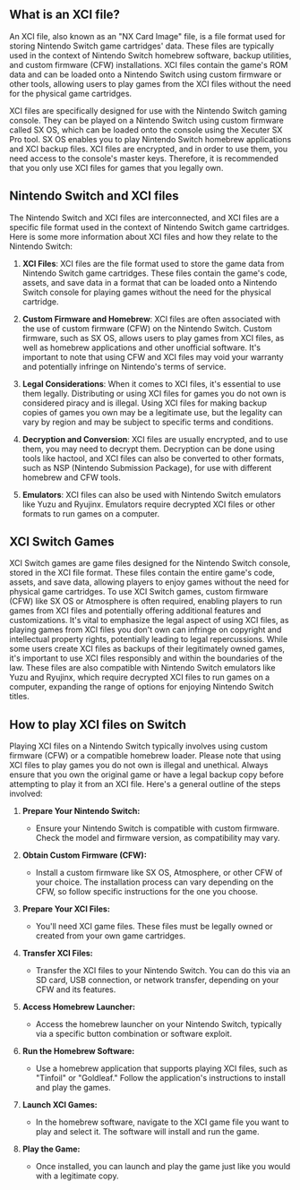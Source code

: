 ## What is an XCI file?

An XCI file, also known as an "NX Card Image" file, is a file format used for storing Nintendo Switch game cartridges' data. These files are typically used in the context of Nintendo Switch homebrew software, backup utilities, and custom firmware (CFW) installations. XCI files contain the game's ROM data and can be loaded onto a Nintendo Switch using custom firmware or other tools, allowing users to play games from the XCI files without the need for the physical game cartridges.

XCI files are specifically designed for use with the Nintendo Switch gaming console. They can be played on a Nintendo Switch using custom firmware called SX OS, which can be loaded onto the console using the Xecuter SX Pro tool. SX OS enables you to play Nintendo Switch homebrew applications and XCI backup files. XCI files are encrypted, and in order to use them, you need access to the console's master keys. Therefore, it is recommended that you only use XCI files for games that you legally own.

## Nintendo Switch and XCI files

The Nintendo Switch and XCI files are interconnected, and XCI files are a specific file format used in the context of Nintendo Switch game cartridges. Here is some more information about XCI files and how they relate to the Nintendo Switch:

1.  **XCI Files**: XCI files are the file format used to store the game data from Nintendo Switch game cartridges. These files contain the game's code, assets, and save data in a format that can be loaded onto a Nintendo Switch console for playing games without the need for the physical cartridge.
    
2.  **Custom Firmware and Homebrew**: XCI files are often associated with the use of custom firmware (CFW) on the Nintendo Switch. Custom firmware, such as SX OS, allows users to play games from XCI files, as well as homebrew applications and other unofficial software. It's important to note that using CFW and XCI files may void your warranty and potentially infringe on Nintendo's terms of service.
    
3.  **Legal Considerations**: When it comes to XCI files, it's essential to use them legally. Distributing or using XCI files for games you do not own is considered piracy and is illegal. Using XCI files for making backup copies of games you own may be a legitimate use, but the legality can vary by region and may be subject to specific terms and conditions.
    
4.  **Decryption and Conversion**: XCI files are usually encrypted, and to use them, you may need to decrypt them. Decryption can be done using tools like hactool, and XCI files can also be converted to other formats, such as NSP (Nintendo Submission Package), for use with different homebrew and CFW tools.
    
5.  **Emulators**: XCI files can also be used with Nintendo Switch emulators like Yuzu and Ryujinx. Emulators require decrypted XCI files or other formats to run games on a computer.

## XCI Switch Games

XCI Switch games are game files designed for the Nintendo Switch console, stored in the XCI file format. These files contain the entire game's code, assets, and save data, allowing players to enjoy games without the need for physical game cartridges. To use XCI Switch games, custom firmware (CFW) like SX OS or Atmosphere is often required, enabling players to run games from XCI files and potentially offering additional features and customizations. It's vital to emphasize the legal aspect of using XCI files, as playing games from XCI files you don't own can infringe on copyright and intellectual property rights, potentially leading to legal repercussions. While some users create XCI files as backups of their legitimately owned games, it's important to use XCI files responsibly and within the boundaries of the law. These files are also compatible with Nintendo Switch emulators like Yuzu and Ryujinx, which require decrypted XCI files to run games on a computer, expanding the range of options for enjoying Nintendo Switch titles.

## How to play XCI files on Switch

Playing XCI files on a Nintendo Switch typically involves using custom firmware (CFW) or a compatible homebrew loader. Please note that using XCI files to play games you do not own is illegal and unethical. Always ensure that you own the original game or have a legal backup copy before attempting to play it from an XCI file. Here's a general outline of the steps involved:

1.  **Prepare Your Nintendo Switch:**
    
    -   Ensure your Nintendo Switch is compatible with custom firmware. Check the model and firmware version, as compatibility may vary.
2.  **Obtain Custom Firmware (CFW):**
    
    -   Install a custom firmware like SX OS, Atmosphere, or other CFW of your choice. The installation process can vary depending on the CFW, so follow specific instructions for the one you choose.
3.  **Prepare Your XCI Files:**
    
    -   You'll need XCI game files. These files must be legally owned or created from your own game cartridges.
4.  **Transfer XCI Files:**
    
    -   Transfer the XCI files to your Nintendo Switch. You can do this via an SD card, USB connection, or network transfer, depending on your CFW and its features.
5.  **Access Homebrew Launcher:**
    
    -   Access the homebrew launcher on your Nintendo Switch, typically via a specific button combination or software exploit.
6.  **Run the Homebrew Software:**
    
    -   Use a homebrew application that supports playing XCI files, such as "Tinfoil" or "Goldleaf." Follow the application's instructions to install and play the games.
7.  **Launch XCI Games:**
    
    -   In the homebrew software, navigate to the XCI game file you want to play and select it. The software will install and run the game.
8.  **Play the Game:**
    
    -   Once installed, you can launch and play the game just like you would with a legitimate copy.

